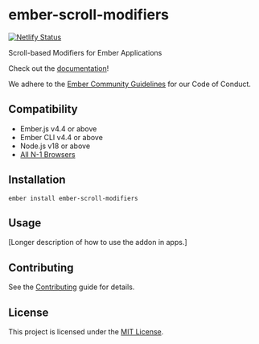 # ember-scroll-modifiers

[![Netlify Status](https://api.netlify.com/api/v1/badges/4592380c-39ca-493a-91f9-49e08bd4b59b/deploy-status)](https://app.netlify.com/sites/cocky-jackson-54cc4d/deploys)

Scroll-based Modifiers for Ember Applications

Check out the [documentation](https://ember-scroll-modifiers.jhawk.co/)!

We adhere to the [Ember Community Guidelines](https://emberjs.com/guidelines/) for our Code of Conduct.

## Compatibility

* Ember.js v4.4 or above
* Ember CLI v4.4 or above
* Node.js v18 or above
* [All N-1 Browsers](https://caniuse.com/#feat=intersectionobserver)


## Installation

```
ember install ember-scroll-modifiers
```

## Usage

[Longer description of how to use the addon in apps.]

## Contributing

See the [Contributing](CONTRIBUTING.md) guide for details.

## License

This project is licensed under the [MIT License](LICENSE.md).
